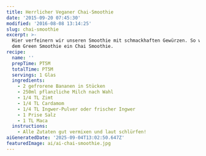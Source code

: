 ```yaml
---
title: Herrlicher Veganer Chai-Smoothie
date: '2015-09-20 07:45:30'
modified: '2016-08-08 13:14:25'
slug: chai-smoothie
excerpt: >-
  Hier verfeinern wir unseren Smoothie mit schmackhaften Gewürzen. So wird aus
  dem Green Smoothie ein Chai Smoothie.
recipe:
  name: ''
  prepTime: PT5M
  totalTime: PT5M
  servings: 1 Glas
  ingredients:
    - 2 gefrorene Bananen in Stücken
    - 250ml pflanzliche Milch nach Wahl
    - 1/4 TL Zimt
    - 1/4 TL Cardamom
    - 1/4 TL Ingwer-Pulver oder frischer Ingwer
    - 1 Prise Salz
    - 1 TL Maca
  instructions:
    - Alle Zutaten gut vermixen und laut schlürfen!
aiGeneratedDate: '2025-09-04T13:02:50.647Z'
featuredImage: ai/ai-chai-smoothie.jpg
---
```


